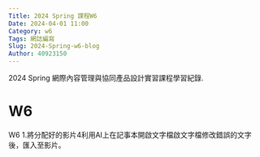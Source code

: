 ```yaml
---
Title: 2024 Spring 課程W6
Date: 2024-04-01 11:00
Category: w6
Tags: 網誌編寫
Slug: 2024-Spring-w6-blog
Author: 40923150
---
```


2024 Spring 網際內容管理與協同產品設計實習課程學習紀錄.

<!-- PELICAN_END_SUMMARY -->

# W6
W6
1.將分配好的影片4利用AI上在記事本開啟文字檔啟文字檔修改錯誤的文字後，匯入至影片。